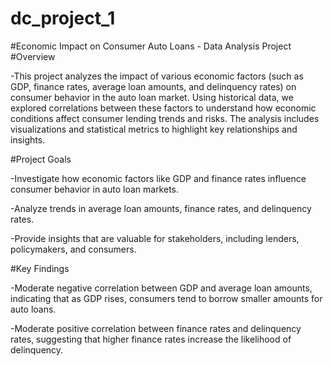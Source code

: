 # dc_project_1

#Economic Impact on Consumer Auto Loans - Data Analysis Project
#Overview

-This project analyzes the impact of various economic factors (such as GDP, finance rates, average loan amounts, and delinquency rates) on consumer behavior in the auto loan market. Using historical data, we explored correlations between these factors to understand how economic conditions affect consumer lending trends and risks. The analysis includes visualizations and statistical metrics to highlight key relationships and insights.

#Project Goals

-Investigate how economic factors like GDP and finance rates influence consumer behavior in auto loan markets.

-Analyze trends in average loan amounts, finance rates, and delinquency rates.

-Provide insights that are valuable for stakeholders, including lenders, policymakers, and consumers.

#Key Findings

-Moderate negative correlation between GDP and average loan amounts, indicating that as GDP rises, consumers tend to borrow smaller amounts for auto loans.

-Moderate positive correlation between finance rates and delinquency rates, suggesting that higher finance rates increase the likelihood of delinquency.

